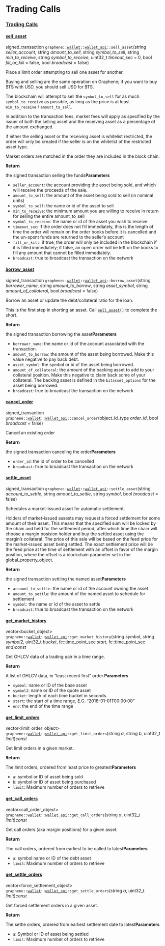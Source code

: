 # Trading Calls



### 

### [Trading Calls](https://dev.bitshares.works/en/master/api/wallet_api.html?highlight=set_voting_proxy#id42)

#### [sell\_asset](https://dev.bitshares.works/en/master/api/wallet_api.html?highlight=set_voting_proxy#id43)

signed\_transaction `graphene::`[`wallet`](https://dev.bitshares.works/en/master/api/namespaces/wallet.html#_CPPv4N8graphene6walletE)`::`[`wallet_api`](https://dev.bitshares.works/en/master/api/namespaces/wallet.html#_CPPv4N8graphene6wallet10wallet_apiE)`::sell_asset`\(string _seller\_account_, string _amount\_to\_sell_, string _symbol\_to\_sell_, string _min\_to\_receive_, string _symbol\_to\_receive_, uint32\_t _timeout\_sec_ = 0, bool _fill\_or\_kill_ = false, bool _broadcast_ = false\)  


Place a limit order attempting to sell one asset for another.

Buying and selling are the same operation on Graphene; if you want to buy BTS with USD, you should sell USD for BTS.

The blockchain will attempt to sell the `symbol_to_sell` for as much `symbol_to_receive` as possible, as long as the price is at least `min_to_receive` / `amount_to_sell`.

In addition to the transaction fees, market fees will apply as specified by the issuer of both the selling asset and the receiving asset as a percentage of the amount exchanged.

If either the selling asset or the receiving asset is whitelist restricted, the order will only be created if the seller is on the whitelist of the restricted asset type.

Market orders are matched in the order they are included in the block chain.

**Return**

the signed transaction selling the funds**Parameters**

* `seller_account`: the account providing the asset being sold, and which will receive the proceeds of the sale.
* `amount_to_sell`: the amount of the asset being sold to sell \(in nominal units\)
* `symbol_to_sell`: the name or id of the asset to sell
* `min_to_receive`: the minimum amount you are willing to receive in return for selling the entire amount\_to\_sell
* `symbol_to_receive`: the name or id of the asset you wish to receive
* `timeout_sec`: if the order does not fill immediately, this is the length of time the order will remain on the order books before it is cancelled and the un-spent funds are returned to the seller’s account
* `fill_or_kill`: if true, the order will only be included in the blockchain if it is filled immediately; if false, an open order will be left on the books to fill any amount that cannot be filled immediately.
* `broadcast`: true to broadcast the transaction on the network

#### [borrow\_asset](https://dev.bitshares.works/en/master/api/wallet_api.html?highlight=set_voting_proxy#id44)

signed\_transaction `graphene::`[`wallet`](https://dev.bitshares.works/en/master/api/namespaces/wallet.html#_CPPv4N8graphene6walletE)`::`[`wallet_api`](https://dev.bitshares.works/en/master/api/namespaces/wallet.html#_CPPv4N8graphene6wallet10wallet_apiE)`::borrow_asset`\(string _borrower\_name_, string _amount\_to\_borrow_, string _asset\_symbol_, string _amount\_of\_collateral_, bool _broadcast_ = false\)  


Borrow an asset or update the debt/collateral ratio for the loan.

This is the first step in shorting an asset. Call [`sell_asset()`](https://dev.bitshares.works/en/master/api/wallet_api.html?highlight=set_voting_proxy#classgraphene_1_1wallet_1_1wallet__api_1aeb0d71a0ed4c6d05a003e48c3a0cb6d3) to complete the short.

**Return**

the signed transaction borrowing the asset**Parameters**

* `borrower_name`: the name or id of the account associated with the transaction.
* `amount_to_borrow`: the amount of the asset being borrowed. Make this value negative to pay back debt.
* `asset_symbol`: the symbol or id of the asset being borrowed.
* `amount_of_collateral`: the amount of the backing asset to add to your collateral position. Make this negative to claim back some of your collateral. The backing asset is defined in the `bitasset_options` for the asset being borrowed.
* `broadcast`: true to broadcast the transaction on the network

#### [cancel\_order](https://dev.bitshares.works/en/master/api/wallet_api.html?highlight=set_voting_proxy#id45)

signed\_transaction `graphene::`[`wallet`](https://dev.bitshares.works/en/master/api/namespaces/wallet.html#_CPPv4N8graphene6walletE)`::`[`wallet_api`](https://dev.bitshares.works/en/master/api/namespaces/wallet.html#_CPPv4N8graphene6wallet10wallet_apiE)`::cancel_order`\(object\_id\_type _order\_id_, bool _broadcast_ = false\)  


Cancel an existing order

**Return**

the signed transaction canceling the order**Parameters**

* `order_id`: the id of order to be cancelled
* `broadcast`: true to broadcast the transaction on the network

#### [settle\_asset](https://dev.bitshares.works/en/master/api/wallet_api.html?highlight=set_voting_proxy#id46)

signed\_transaction `graphene::`[`wallet`](https://dev.bitshares.works/en/master/api/namespaces/wallet.html#_CPPv4N8graphene6walletE)`::`[`wallet_api`](https://dev.bitshares.works/en/master/api/namespaces/wallet.html#_CPPv4N8graphene6wallet10wallet_apiE)`::settle_asset`\(string _account\_to\_settle_, string _amount\_to\_settle_, string _symbol_, bool _broadcast_ = false\)  


Schedules a market-issued asset for automatic settlement.

Holders of market-issued assests may request a forced settlement for some amount of their asset. This means that the specified sum will be locked by the chain and held for the settlement period, after which time the chain will choose a margin posision holder and buy the settled asset using the margin’s collateral. The price of this sale will be based on the feed price for the market-issued asset being settled. The exact settlement price will be the feed price at the time of settlement with an offset in favor of the margin position, where the offset is a blockchain parameter set in the global\_property\_object.

**Return**

the signed transaction settling the named asset**Parameters**

* `account_to_settle`: the name or id of the account owning the asset
* `amount_to_settle`: the amount of the named asset to schedule for settlement
* `symbol`: the name or id of the asset to settle
* `broadcast`: true to broadcast the transaction on the network

#### [get\_market\_history](https://dev.bitshares.works/en/master/api/wallet_api.html?highlight=set_voting_proxy#id47)

vector&lt;bucket\_object&gt; `graphene::`[`wallet`](https://dev.bitshares.works/en/master/api/namespaces/wallet.html#_CPPv4N8graphene6walletE)`::`[`wallet_api`](https://dev.bitshares.works/en/master/api/namespaces/wallet.html#_CPPv4N8graphene6wallet10wallet_apiE)`::get_market_history`\(string _symbol_, string _symbol2_, uint32\_t _bucket_, fc::time\_point\_sec _start_, fc::time\_point\_sec _end_\)_const_  


Get OHLCV data of a trading pair in a time range.

**Return**

A list of OHLCV data, in “least recent first” order.**Parameters**

* `symbol`: name or ID of the base asset
* `symbol2`: name or ID of the quote asset
* `bucket`: length of each time bucket in seconds.
* `start`: the start of a time range, E.G. “2018-01-01T00:00:00”
* `end`: the end of the time range

#### [get\_limit\_orders](https://dev.bitshares.works/en/master/api/wallet_api.html?highlight=set_voting_proxy#id48)

vector&lt;limit\_order\_object&gt; `graphene::`[`wallet`](https://dev.bitshares.works/en/master/api/namespaces/wallet.html#_CPPv4N8graphene6walletE)`::`[`wallet_api`](https://dev.bitshares.works/en/master/api/namespaces/wallet.html#_CPPv4N8graphene6wallet10wallet_apiE)`::get_limit_orders`\(string _a_, string _b_, uint32\_t _limit_\)_const_  


Get limit orders in a given market.

**Return**

The limit orders, ordered from least price to greatest**Parameters**

* `a`: symbol or ID of asset being sold
* `b`: symbol or ID of asset being purchased
* `limit`: Maximum number of orders to retrieve

#### [get\_call\_orders](https://dev.bitshares.works/en/master/api/wallet_api.html?highlight=set_voting_proxy#id49)

vector&lt;call\_order\_object&gt; `graphene::`[`wallet`](https://dev.bitshares.works/en/master/api/namespaces/wallet.html#_CPPv4N8graphene6walletE)`::`[`wallet_api`](https://dev.bitshares.works/en/master/api/namespaces/wallet.html#_CPPv4N8graphene6wallet10wallet_apiE)`::get_call_orders`\(string _a_, uint32\_t _limit_\)_const_  


Get call orders \(aka margin positions\) for a given asset.

**Return**

The call orders, ordered from earliest to be called to latest**Parameters**

* `a`: symbol name or ID of the debt asset
* `limit`: Maximum number of orders to retrieve

#### [get\_settle\_orders](https://dev.bitshares.works/en/master/api/wallet_api.html?highlight=set_voting_proxy#id50)

vector&lt;force\_settlement\_object&gt; `graphene::`[`wallet`](https://dev.bitshares.works/en/master/api/namespaces/wallet.html#_CPPv4N8graphene6walletE)`::`[`wallet_api`](https://dev.bitshares.works/en/master/api/namespaces/wallet.html#_CPPv4N8graphene6wallet10wallet_apiE)`::get_settle_orders`\(string _a_, uint32\_t _limit_\)_const_  


Get forced settlement orders in a given asset.

**Return**

The settle orders, ordered from earliest settlement date to latest**Parameters**

* `a`: Symbol or ID of asset being settled
* `limit`: Maximum number of orders to retrieve

